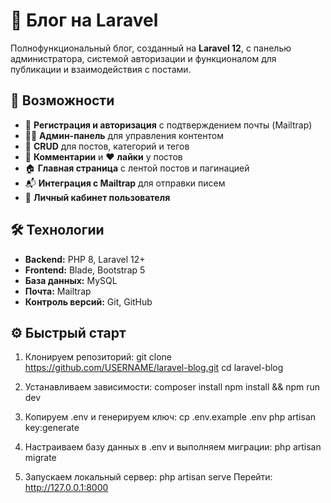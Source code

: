 # 📰 Блог на Laravel

Полнофункциональный блог, созданный на **Laravel 12**, с панелью администратора, системой авторизации и функционалом для публикации и взаимодействия с постами.

## 🚀 Возможности

- 🔐 **Регистрация и авторизация** с подтверждением почты (Mailtrap)
- 🧑‍💼 **Админ-панель** для управления контентом
- 📝 **CRUD** для постов, категорий и тегов
- 💬 **Комментарии** и ❤️ **лайки** у постов
- 🏠 **Главная страница** с лентой постов и пагинацией
- 📬 **Интеграция с Mailtrap** для отправки писем
- 🧭 **Личный кабинет пользователя**

## 🛠️ Технологии

- **Backend:** PHP 8, Laravel 12+
- **Frontend:** Blade, Bootstrap 5
- **База данных:** MySQL
- **Почта:** Mailtrap
- **Контроль версий:** Git, GitHub

## ⚙️ Быстрый старт
1. Клонируем репозиторий:
   git clone https://github.com/USERNAME/laravel-blog.git
   cd laravel-blog

2. Устанавливаем зависимости:
    composer install
    npm install && npm run dev

3. Копируем .env и генерируем ключ:
    cp .env.example .env
    php artisan key:generate

4. Настраиваем базу данных в .env и выполняем миграции:
    php artisan migrate

5. Запускаем локальный сервер:
    php artisan serve
    Перейти: http://127.0.0.1:8000
